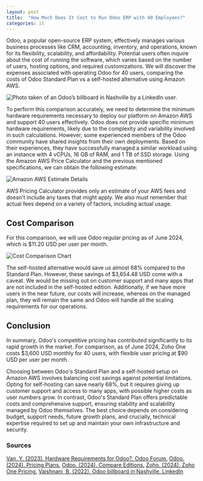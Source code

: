 ```yaml
---
layout: post
title:  "How Much Does It Cost to Run Odoo ERP with 40 Employees?"
categories: it
---
```

Odoo, a popular open-source ERP system, effectively manages various business processes like CRM, accounting, inventory, and operations, known for its flexibility, scalability, and affordability. Potential users often inquire about the cost of running the software, which varies based on the number of users, hosting options, and required customizations. We will discover the expenses associated with operating Odoo for 40 users, comparing the costs of Odoo Standard Plan vs a self-hosted alternative using Amazon AWS.
<!--more-->

![Photo taken of an Odoo’s billboard in Nashville by a LinkedIn user.](https://h7g4rb6t8u7i.blob.core.windows.net/blog/yc5gjpu8wwnh.png)

To perform this comparison accurately, we need to determine the minimum hardware requirements necessary to deploy our platform on Amazon AWS and support 40 users effectively. Odoo does not provide specific minimum hardware requirements, likely due to the complexity and variability involved in such calculations. However, some experienced members of the Odoo community have shared insights from their own deployments. Based on their experiences, they have successfully managed a similar workload using an instance with 4 vCPUs, 16 GB of RAM, and 1 TB of SSD storage. Using the Amazon AWS Price Calculator and the previous mentioned specifications, we can obtain the following estimate:

![Amazon AWS Estimate Details](https://h7g4rb6t8u7i.blob.core.windows.net/blog/6798995g56zg.png)

AWS Pricing Calculator provides only an estimate of your AWS fees and doesn't include any taxes that might apply. We also must remember that actual fees depend on a variety of factors, including actual usage.

## Cost Comparison
For this comparison, we will use Odoo regular pricing as of June 2024, which is $11.20 USD per user per month.

![Cost Comparison Chart](https://h7g4rb6t8u7i.blob.core.windows.net/blog/btj8iqg896w5.png)

The self-hosted alternative would save us almost 68% compared to the Standard Plan. However, these savings of $3,654.48 USD come with a caveat. We would be missing out on customer support and many apps that are not included in the self-hosted edition. Additionally, if we have more users in the near future, our costs will increase, whereas on the managed plan, they will remain the same and Odoo will handle all the scaling requirements for our operations.

## Conclusion
In summary, Odoo's competitive pricing has contributed significantly to its rapid growth in the market. For comparison, as of June 2024, Zoho One costs $3,600 USD monthly for 40 users, with flexible user pricing at $90 USD per user per month.

Choosing between Odoo's Standard Plan and a self-hosted setup on Amazon AWS involves balancing cost savings against potential limitations. Opting for self-hosting can save nearly 68%, but it requires giving up customer support and access to many apps, with possible higher costs as user numbers grow. In contrast, Odoo's Standard Plan offers predictable costs and comprehensive support, ensuring stability and scalability managed by Odoo themselves. The best choice depends on considering budget, support needs, future growth plans, and crucially, technical expertise required to set up and maintain your own infrastructure and security.

<div class="slinks" markdown="1">

### Sources
[Van, Y. (2023). Hardware Requirements for Odoo?. Odoo Forum.](https://www.odoo.com/forum/help-1/hardware-requirements-for-odoo-216576)
[Odoo. (2024). Pricing Plans.](https://www.odoo.com/pricing-plan)
[Odoo. (2024). Compare Editions.](https://www.odoo.com/page/editions)
[Zoho. (2024). Zoho One Pricing.](https://www.zoho.com/one/pricing)
[Vaishnani, B. (2022). Odoo billboard in Nashville. LinkedIn](https://www.linkedin.com/posts/bhoomi-vaishnani-16125458_odooerp-odoo-odoodevelopment-activity-6932092240001441792-eYl-)

</div>